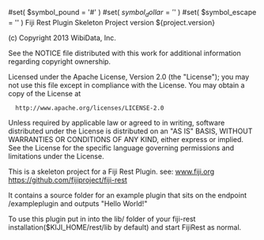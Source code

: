 #set( $symbol_pound = '#' )
#set( $symbol_dollar = '$' )
#set( $symbol_escape = '\' )
Fiji Rest Plugin Skeleton Project version ${project.version}

  (c) Copyright 2013 WibiData, Inc.

  See the NOTICE file distributed with this work for additional
  information regarding copyright ownership.

  Licensed under the Apache License, Version 2.0 (the "License");
  you may not use this file except in compliance with the License.
  You may obtain a copy of the License at

      http://www.apache.org/licenses/LICENSE-2.0

  Unless required by applicable law or agreed to in writing, software
  distributed under the License is distributed on an "AS IS" BASIS,
  WITHOUT WARRANTIES OR CONDITIONS OF ANY KIND, either express or implied.
  See the License for the specific language governing permissions and
  limitations under the License.

This is a skeleton project for a Fiji Rest Plugin.
see:
  www.fiji.org
  https://github.com/fijiproject/fiji-rest

It contains a source folder for an example plugin that sits on the endpoint /exampleplugin and
outputs "Hello World!"

To use this plugin put in into the lib/ folder of your fiji-rest installation($KIJI_HOME/rest/lib 
by default) and start FijiRest as normal.
